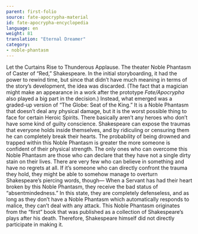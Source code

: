 ```yaml
---
parent: first-folio
source: fate-apocrypha-material
id: fate-apocrypha-encyclopedia
language: en
weight: 81
translation: "Eternal Dreamer"
category:
- noble-phantasm
---
```


Let the Curtains Rise to Thunderous Applause. The theater Noble Phantasm of Caster of “Red,” Shakespeare. In the initial storyboarding, it had the power to rewind time, but since that didn’t have much meaning in terms of the story’s development, the idea was discarded. (The fact that a magician might make an appearance in a work after the prototype *Fate/Apocrypha* also played a big part in the decision.) Instead, what emerged was a graded-up version of “The Globe: Seat of the King.”
It is a Noble Phantasm that doesn’t deal any physical damage, but it is the worst possible thing to face for certain Heroic Spirits. There basically aren’t any heroes who don’t have some kind of guilty conscience. Shakespeare can expose the traumas that everyone holds inside themselves, and by ridiculing or censuring them he can completely break their hearts.
The probability of being drowned and trapped within this Noble Phantasm is greater the more someone is confident of their physical strength. The only ones who can overcome this Noble Phantasm are those who can declare that they have not a single dirty stain on their lives. There are very few who can believe in something and have no regrets at all. If it’s someone who can directly confront the trauma they hold, they might be able to somehow manage to overturn Shakespeare’s piercing words, though—
When a Servant has had their heart broken by this Noble Phantasm, they receive the bad status of “absentmindedness.” In this state, they are completely defenseless, and as long as they don’t have a Noble Phantasm which automatically responds to malice, they can’t deal with any attack.
This Noble Phantasm originates from the “first” book that was published as a collection of Shakespeare’s plays after his death. Therefore, Shakespeare himself did not directly participate in making it.
